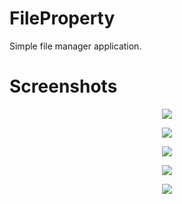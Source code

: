 # FileProperty

Simple file manager application.

# Screenshots

<p align="center">
  <img src="https://lh3.googleusercontent.com/-TC6trgUzRqA/WjBI3JcAA-I/AAAAAAAADVU/oVAm_e5VuyEgSwi7oQY59s95tECfB0X_QCL0BGAs/w530-d-h607-n-rw/firstScreen.png" />
</p> 

<p align="center">
  <img src="https://lh3.googleusercontent.com/-P4CbVmvMf9g/WjBJwUyYPhI/AAAAAAAADVw/Q5nUQ9PvzBE2q4xo3hmOnIlpndYU2gvagCL0BGAs/w530-d-h607-n-rw/secondScreen.png" />
</p> 

<p align="center">
  <img src="https://lh3.googleusercontent.com/-OY-KVoUBc6o/WjBKGIy0_QI/AAAAAAAADWE/6IZwrCQhFCM_VJe08sDRHsGTWb3HMdB4gCL0BGAs/w530-d-h607-n-rw/thirdScreen.png" />
</p> 

<p align="center">
  <img src="https://lh3.googleusercontent.com/-hXc73OTqtng/WjBKfGFugeI/AAAAAAAADWY/oa3EBybqJ10CiAQ5_n2s0uOSb09lcxCNACL0BGAs/w530-d-h609-n-rw/fourthScreen.png" />
</p> 

<p align="center">
  <img src="https://lh3.googleusercontent.com/-3y8zqdtstw0/WjBLrnAIMfI/AAAAAAAADXQ/CAkSeqguA0c3wQfnl_dQBCqSmejpMD21gCL0BGAs/w530-d-h609-n-rw/fifthScreen.png" />
</p> 

